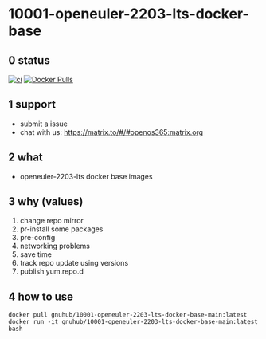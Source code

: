 # 10001-openeuler-2203-lts-docker-base

## 0 status

[![ci](https://github.com/archlinux365/10001-openeuler-2203-lts-docker-base/actions/workflows/ci.yml/badge.svg)](https://github.com/archlinux365/10001-openeuler-2203-lts-docker-base/actions/workflows/ci.yml) [![Docker Pulls](https://img.shields.io/docker/pulls/gnuhub/10001-openeuler-2203-lts-docker-base-main.svg)](https://hub.docker.com/r/gnuhub/10001-openeuler-2203-lts-docker-base-main/)

## 1 support

* submit a issue
* chat with us: https://matrix.to/#/#openos365:matrix.org

## 2 what

* openeuler-2203-lts docker base images

## 3 why (values)

1. change repo mirror
1. pr-install some packages
1. pre-config
1. networking problems
1. save time
1. track repo update using versions
1. publish yum.repo.d

## 4 how to use

```
docker pull gnuhub/10001-openeuler-2203-lts-docker-base-main:latest
docker run -it gnuhub/10001-openeuler-2203-lts-docker-base-main:latest bash
```
